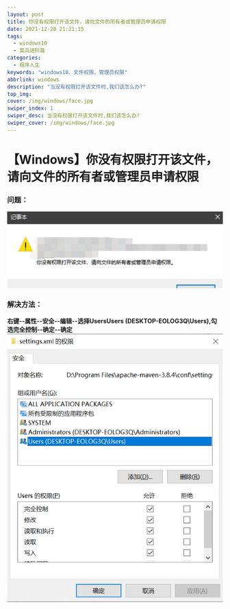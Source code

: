 ```yaml
---
layout: post
title: 你没有权限打开该文件，请向文件的所有者或管理员申请权限
date: 2021-12-20 21:21:15
tags: 
  - windows10
  - 菜鸟进阶路
categories:
  - 程序人生
keywords: "windows10、文件权限、管理员权限"
abbrlink: windows
description: "当没有权限打开该文件时,我们该怎么办?"
top_img: 
cover: /img/windows/face.jpg
swiper_index: 1
swiper_desc: 当没有权限打开该文件时,我们该怎么办?
swiper_cover: /img/windows/face.jpg
---
```

# 【Windows】你没有权限打开该文件，请向文件的所有者或管理员申请权限

### 问题：
<img src="/img/windows/1.png"/>

### 解决方法：

**右键--属性--安全--编辑--选择UsersUsers (DESKTOP-EOLOG3Q\Users),勾选完全控制--确定--确定**
<img src="/img/windows/2.png"/>